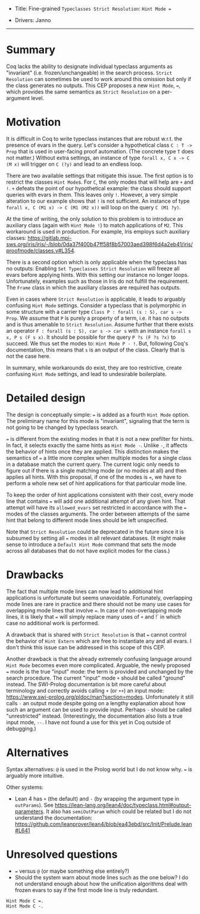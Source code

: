 - Title: Fine-grained `Typeclasses Strict Resolution`: `Hint Mode =`

- Drivers: Janno

----

# Summary

Coq lacks the ability to designate individual typeclass arguments as "invariant"
(i.e. frozen/unchangeable) in the search process. `Strict Resolution` can
sometimes be used to work around this omission but only if the class generates
no outputs. This CEP proposes a new `Hint Mode`, `=`, which provides the same
semantics as `Strict Resolution` on a per-argument level.

# Motivation

It is difficult in Coq to write typeclass instances that are robust w.r.t. the
presence of evars in the query. Let's consider a hypothetical class `C : T ->
Prop` that is used in user-facing proof automation. (The concrete type `T` does
not matter.) Without extra settings, an instance of type `forall x, C x -> C (M
x)` will trigger on `C (?y)` and lead to an endless loop.

There are two available settings that mitigate this issue. The first option is
to restrict the classes `Hint Mode`s. For `C`, the only modes that will help are
`+` and `!`. `+` defeats the point of our hypothetical example: the class should
support queries with evars in them. This leaves only `!`. However, a very simple
alteration to our example shows that `!` is not sufficient. An instance of type
`forall x, C (M1 x) -> C (M1 (M2 x))` will loop on the query `C (M1 ?y)`.

At the time of writing, the only solution to this problem is to introduce an
auxiliary class (again with `Hint Mode !`) to match applications of `M2`. This
workaround is used in production. For example, Iris employs such auxiliary classes:
https://gitlab.mpi-sws.org/iris/iris/-/blob/0da37f400b47ff58f8b57003aed398f6d4a2eb41/iris/proofmode/classes.v#L354.

There is a second option which is only applicable when the typeclass has no
outputs: Enabling `Set Typeclasses Strict Resolution` will freeze all evars
before applying hints. With this setting our instance no longer loops.
Unfortunately, examples such as those in Iris do not fulfill the requirement. The
`Frame` class in which the auxiliary classes are required has outputs.

Even in cases where `Strict Resolution` is applicable, it leads to arguably
confusing `Hint Mode` settings. Consider a typeclass that is polymorphic in some
structure with a carrier type `Class P : forall (s : S), car s -> Prop`. We
assume that `P` is purely a property of a term, i.e. it has no outputs and is
thus amenable to `Strict Resolution`. Assume further that there exists an
operator `F : forall (s : S), car s -> car s` with an instance `forall s x, P s
(F s x)`. It should be possible for the query `P ?s (F ?s ?x)` to succeed. We
thus set the modes to: `Hint Mode P - !`. But, following Coq's documentation,
this means that `s` is an output of the class. Clearly that is not the case here.

In summary, while workarounds do exist, they are too restrictive, create
confusing `Hint Mode` settings, and lead to undesirable boilerplate.


# Detailed design

The design is conceptually simple: `=` is added as a fourth `Hint Mode` option. The
preliminary name for this mode is "invariant", signaling that the term is not
going to be changed by typeclass search.

`=` is different from the existing modes in that it is not a new prefilter for
hints. In fact, it selects exactly the same hints as `Hint Mode -`. Unlike `-`,
it affects the behavior of hints once they are applied. This distinction makes
the semantics of `=` a little more complex when multiple modes for a single
class in a database match the current query. The current logic only needs to
figure out if there is a single matching mode (or no modes at all) and then
applies all hints. With this proposal, if one of the modes is `=`, we have to
perform a whole new set of hint applications for that particular mode line.

To keep the order of hint applications consistent with their cost, every mode
line that contains `=` will add one additional attempt of any given hint. That
attempt will have its `allowed_evars` set restricted in accordance with the `=`
modes of the classes arguments. The order between attempts of the same hint that
belong to different mode lines should be left unspecified.

Note that `Strict Resolution` could be deprecated in the future since it is
subsumed by setting all `=` modes in all relevant databases. (It might make
sense to introduce a `Default Hint Mode` command that sets the mode across all
databases that do not have explicit modes for the class.)

# Drawbacks

The fact that multiple mode lines can now lead to additional hint applications
is unfortunate but seems unavoidable. Fortunately, overlapping mode lines are
rare in practice and there should not be many use cases for overlapping mode
lines that involve `=`. In case of non-overlapping mode lines, it is likely that
`=` will simply replace many uses of `+` and !` in which case no additional work
is performed.

A drawback that is shared with `Strict Resolution` is that `=` cannot control
the behavior of `Hint Extern` which are free to instantiate any and all evars. I
don't think this issue can be addressed in this scope of this CEP.

Another drawback is that the already extremely confusing language around `Hint
Mode` becomes even more complicated. Arguable, the newly proposed `=` mode is
the true "input" mode: the term is provided and unchanged by the search
procedure. The current "input" mode `+` should be called "ground" instead. The
SWI-Prolog documentation is bit more careful about terminology and correctly
avoids calling `+` (or `++`) an input mode:
https://www.swi-prolog.org/pldoc/man?section=modes. Unfortunately it still calls
`-` an output mode despite going on a lengthy explanation about how such an
argument can be used to provide input. Perhaps `-` should be called
"unrestricted" instead. (Interestingly, the documentation also lists a true input
mode, `--`. I have not found a use for this yet in Coq outside of debugging.)

# Alternatives

Syntax alternatives: `@` is used in the Prolog world but I do not know why. `=`
is arguably more intuitive.

Other systems:
- Lean 4 has `+` (the default) and `-` (by wrapping the argument type in
  `outParams`). See
  https://lean-lang.org/lean4/doc/typeclass.html#output-parameters. It also has
  `semiOutParam` which could be related but I do not understand the documentation:
  https://github.com/leanprover/lean4/blob/ea43ebd/src/Init/Prelude.lean#L641


# Unresolved questions
- `=` versus `@` (or maybe something else entirely?)
- Should the system warn about mode lines such as the one below? I do not
  understand enough about how the unification algorithms deal with frozen evars
  to say if the first mode line is truly redundant.

```coq
Hint Mode C =.
Hint Mode C -.
```
